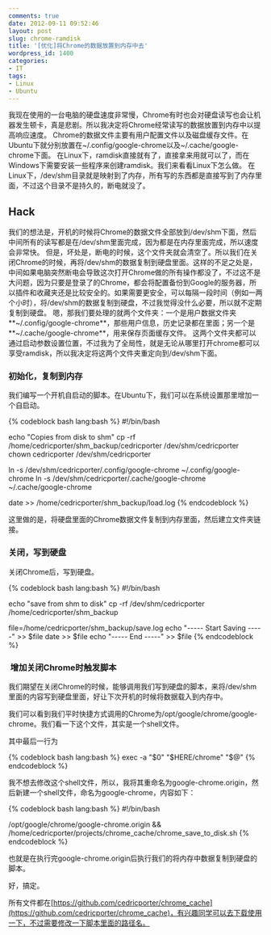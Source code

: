 ```yaml
---
comments: true
date: 2012-09-11 09:52:46
layout: post
slug: chrome-ramdisk
title: '[优化]将Chrome的数据放置到内存中去'
wordpress_id: 1400
categories:
- IT
tags:
- Linux
- Ubuntu
---
```


我现在使用的一台电脑的硬盘速度非常慢，Chrome有时也会对硬盘读写也会让机器发生顿卡，真是悲剧。所以我决定将Chrome经常读写的数据放置到内存中以提高响应速度。 Chrome的数据文件主要有用户配置文件以及磁盘缓存文件。在Ubuntu下就分别放置在~/.config/google-chrome以及~/.cache/google-chrome下面。 在Linux下，ramdisk直接就有了，直接拿来用就可以了，而在Windows下需要安装一些程序来创建ramdisk。我们来看看Linux下怎么做。 在Linux下，/dev/shm目录就是映射到了内存，所有写的东西都是直接写到了内存里面，不过这个目录不是持久的，断电就没了。


## Hack


我们的想法是，开机的时候将Chrome的数据文件全部放到/dev/shm下面，然后中间所有的读写都是在/dev/shm里面完成，因为都是在内存里面完成，所以速度会非常快。<!-- more --> 但是，坏处是，断电的时候，这个文件夹就会清空了。所以我们在关闭Chrome的时候，再将/dev/shm的数据复制到硬盘里面。这样的不足之处是，中间如果电脑突然断电会导致这次打开Chrome做的所有操作都没了，不过这不是大问题，因为只要是登录了的Chrome，都会将配置备份到Google的服务器，所以插件和收藏夹还是比较安全的。如果需要更安全，可以每隔一段时间（例如一两个小时），将/dev/shm的数据复制到硬盘，不过我觉得没什么必要，所以就不定期复制到硬盘。 嗯，那我们要处理的就两个文件夹：一个是用户数据文件夹**~/.config/google-chrome**，那些用户信息，历史记录都在里面；另一个是**~/.cache/google-chrome**，用来保存页面缓存文件。 这两个文件夹都可以通过启动参数设置位置，不过我为了全局性，就是无论从哪里打开chrome都可以享受ramdisk，所以我决定将这两个文件夹重定向到/dev/shm下面。


### 初始化，复制到内存


我们编写一个开机自启动的脚本。在Ubuntu下，我们可以在系统设置那里增加一个自启动。

{% codeblock bash lang:bash %}
#!/bin/bash

echo "Copies from disk to shm"
cp -rf /home/cedricporter/shm_backup/cedricporter /dev/shm/cedricporter 
chown cedricporter /dev/shm/cedricporter 

ln -s /dev/shm/cedricporter/.config/google-chrome ~/.config/google-chrome
ln -s /dev/shm/cedricporter/.cache/google-chrome ~/.cache/google-chrome

date >> /home/cedricporter/shm_backup/load.log
{% endcodeblock %}

这里做的是，将硬盘里面的Chrome数据文件复制到内存里面，然后建立文件夹链接。


### 关闭，写到硬盘


关闭Chrome后，写到硬盘。

{% codeblock bash lang:bash %}
#!/bin/bash

echo "save from shm to disk"
cp -rf /dev/shm/cedricporter /home/cedricporter/shm_backup

file=/home/cedricporter/shm_backup/save.log
echo "----- Start Saving -----" >> $file
date >> $file
echo "----- End -----" >> $file
{% endcodeblock %}



###  增加关闭Chrome时触发脚本


我们期望在关闭Chrome的时候，能够调用我们写到硬盘的脚本，来将/dev/shm里面的内容写到硬盘里面，好让下次开机的时候将数据载入到内存中。

我们可以看到我们平时快捷方式调用的Chrome为/opt/google/chrome/google-chrome。我们看一下这个文件，其实是一个shell文件。

其中最后一行为

{% codeblock bash lang:bash %}
exec -a "$0" "$HERE/chrome" "$@"
{% endcodeblock %}

我不想去修改这个shell文件，所以，我将其重命名为google-chrome.origin，然后新建一个shell文件，命名为google-chrome，内容如下：

{% codeblock bash lang:bash %}
#!/bin/bash

/opt/google/chrome/google-chrome.origin && /home/cedricporter/projects/chrome_cache/chrome_save_to_disk.sh
{% endcodeblock %}

也就是在执行完google-chrome.origin后执行我们的将内存中数据复制到硬盘的脚本。

好，搞定。

所有文件都在[https://github.com/cedricporter/chrome_cache](https://github.com/cedricporter/chrome_cache)，有兴趣同学可以去下载使用一下，不过需要修改一下脚本里面的路径名。
